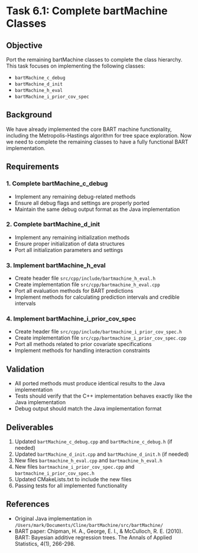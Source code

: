 # Task 6.1: Complete bartMachine Classes

## Objective
Port the remaining bartMachine classes to complete the class hierarchy. This task focuses on implementing the following classes:
- `bartMachine_c_debug`
- `bartMachine_d_init`
- `bartMachine_h_eval`
- `bartMachine_i_prior_cov_spec`

## Background
We have already implemented the core BART machine functionality, including the Metropolis-Hastings algorithm for tree space exploration. Now we need to complete the remaining classes to have a fully functional BART implementation.

## Requirements

### 1. Complete bartMachine_c_debug
- Implement any remaining debug-related methods
- Ensure all debug flags and settings are properly ported
- Maintain the same debug output format as the Java implementation

### 2. Complete bartMachine_d_init
- Implement any remaining initialization methods
- Ensure proper initialization of data structures
- Port all initialization parameters and settings

### 3. Implement bartMachine_h_eval
- Create header file `src/cpp/include/bartmachine_h_eval.h`
- Create implementation file `src/cpp/bartmachine_h_eval.cpp`
- Port all evaluation methods for BART predictions
- Implement methods for calculating prediction intervals and credible intervals

### 4. Implement bartMachine_i_prior_cov_spec
- Create header file `src/cpp/include/bartmachine_i_prior_cov_spec.h`
- Create implementation file `src/cpp/bartmachine_i_prior_cov_spec.cpp`
- Port all methods related to prior covariate specifications
- Implement methods for handling interaction constraints

## Validation
- All ported methods must produce identical results to the Java implementation
- Tests should verify that the C++ implementation behaves exactly like the Java implementation
- Debug output should match the Java implementation format

## Deliverables
1. Updated `bartMachine_c_debug.cpp` and `bartMachine_c_debug.h` (if needed)
2. Updated `bartMachine_d_init.cpp` and `bartMachine_d_init.h` (if needed)
3. New files `bartmachine_h_eval.cpp` and `bartmachine_h_eval.h`
4. New files `bartmachine_i_prior_cov_spec.cpp` and `bartmachine_i_prior_cov_spec.h`
5. Updated CMakeLists.txt to include the new files
6. Passing tests for all implemented functionality

## References
- Original Java implementation in `/Users/mark/Documents/Cline/bartMachine/src/bartMachine/`
- BART paper: Chipman, H. A., George, E. I., & McCulloch, R. E. (2010). BART: Bayesian additive regression trees. The Annals of Applied Statistics, 4(1), 266-298.
